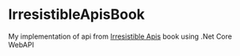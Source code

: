 # IrresistibleApisBook
My implementation of api from [Irresistible Apis](https://www.manning.com/books/irresistible-apis) book using .Net Core WebAPI
